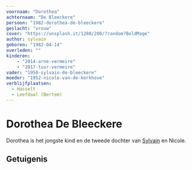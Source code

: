 ```yaml
---
voornaam: "Dorothea"
achternaam: "De Bleeckere"
persoon: "1982-dorothea-de-bleeckere"
geslacht: "vrouw"
cover: "https://unsplash.it/1280/200/?random?BoldMage"
author: sylvain
geboren: "1982-04-14"
overleden: ""
kinderen:
    - "2014-arne-vermeire"
    - "2017-tuur-vermeire"
vader: "1950-sylvain-de-bleeckere"
moeder: "1952-nicole-van-de-kerkhove"   
verblijfplaatsen:
  - Hasselt
  - Leefdaal (Bertem)
---
```

# Dorothea De Bleeckere
Dorothea is het jongste kind en de tweede dochter van [Sylvain](1950-sylvain-de-bleeckere) en Nicole.

## Getuigenis





